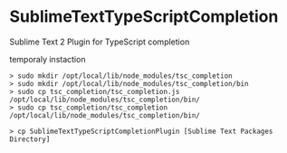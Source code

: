 SublimeTextTypeScriptCompletion
===============================

Sublime Text 2 Plugin for TypeScript completion

temporaly instaction

    > sudo mkdir /opt/local/lib/node_modules/tsc_completion
    > sudo mkdir /opt/local/lib/node_modules/tsc_completion/bin
    > sudo cp tsc_completion/tsc_completion.js /opt/local/lib/node_modules/tsc_completion/bin/
    > sudo cp tsc_completion/tsc_completion /opt/local/lib/node_modules/tsc_completion/bin/

    > cp SublimeTextTypeScriptCompletionPlugin [Sublime Text Packages Directory]

